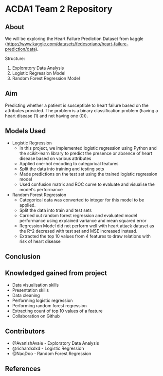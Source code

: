 # ACDA1 Team 2 Repository

## **About**

We will be exploring the Heart Failure Prediction Dataset from kaggle (https://www.kaggle.com/datasets/fedesoriano/heart-failure-prediction/data).

Structure: 
1. Exploratory Data Analysis
2. Logistic Regression Model
3. Random Forest Regression Model

## Aim
Predicting whether a patient is susceptible to heart failure based on the attributes provided. The problem is a binary classification problem (having a heart disease (1) and not having one (0)).

## Models Used 

- Logistic Regression
    - In this project, we implemented logistic regression using Python and the scikit-learn library to predict the presence or absence of heart disease based on various attributes
    - Applied one-hot encoding to categorical features
    - Split the data into training and testing sets
    - Made predictions on the test set using the trained logistic regression model
    - Used confusion matrix and ROC curve to evaluate and visualise the model's performance
- Random Forest Regression
    - Categorical data was converted to integer for this model to be applied.
    - Split the data into train and test sets
    - Carried out random forest regression and evaluated model performance using explained variance and mean squared error
    - Regression Model did not perform well with heart attack dataset as the R^2 decresed with test set and MSE increased instead.
    - Extracted the top 10 values from 4 features to draw relations with risk of heart disease
 
## Conclusion

## Knowledged gained from project
- Data visualisation skills
- Presentation skills
- Data cleaning
- Performing logistic regression
- Performing random forest regression
- Extracting count of top 10 values of a feature
- Collaboration on Github

## Contributors

- @AvanishAvale - Exploratory Data Analysis
- @richardxdxd - Logistic Regression
- @NaqDoo - Random Forest Regression

## References
